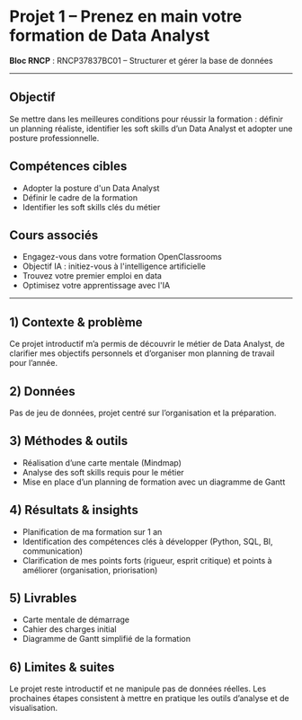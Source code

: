 # Projet 1 – Prenez en main votre formation de Data Analyst

**Bloc RNCP** : RNCP37837BC01 – Structurer et gérer la base de données   

---

## Objectif
Se mettre dans les meilleures conditions pour réussir la formation : définir un planning réaliste, identifier les soft skills d’un Data Analyst et adopter une posture professionnelle.

## Compétences cibles
- Adopter la posture d'un Data Analyst  
- Définir le cadre de la formation  
- Identifier les soft skills clés du métier  

## Cours associés
- Engagez-vous dans votre formation OpenClassrooms  
- Objectif IA : initiez-vous à l'intelligence artificielle  
- Trouvez votre premier emploi en data  
- Optimisez votre apprentissage avec l'IA  

---

## 1) Contexte & problème
Ce projet introductif m’a permis de découvrir le métier de Data Analyst, de clarifier mes objectifs personnels et d’organiser mon planning de travail pour l’année.

## 2) Données
Pas de jeu de données, projet centré sur l’organisation et la préparation.

## 3) Méthodes & outils
- Réalisation d’une carte mentale (Mindmap)  
- Analyse des soft skills requis pour le métier  
- Mise en place d’un planning de formation avec un diagramme de Gantt  

## 4) Résultats & insights
- Planification de ma formation sur 1 an  
- Identification des compétences clés à développer (Python, SQL, BI, communication)  
- Clarification de mes points forts (rigueur, esprit critique) et points à améliorer (organisation, priorisation)  

## 5) Livrables
- Carte mentale de démarrage  
- Cahier des charges initial  
- Diagramme de Gantt simplifié de la formation  

## 6) Limites & suites
Le projet reste introductif et ne manipule pas de données réelles. Les prochaines étapes consistent à mettre en pratique les outils d’analyse et de visualisation.
